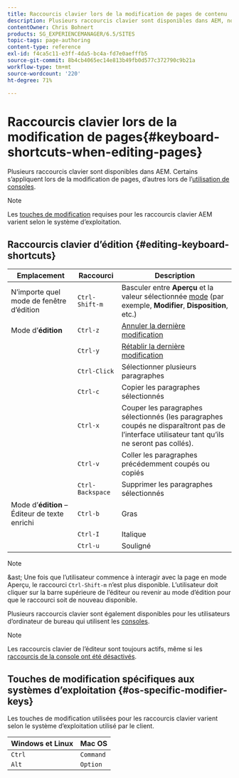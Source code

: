```yaml
---
title: Raccourcis clavier lors de la modification de pages de contenu
description: Plusieurs raccourcis clavier sont disponibles dans AEM, notamment pour la modification de pages.
contentOwner: Chris Bohnert
products: SG_EXPERIENCEMANAGER/6.5/SITES
topic-tags: page-authoring
content-type: reference
exl-id: f4ca5c11-e3ff-4da5-bc4a-fd7e0aefffb5
source-git-commit: 8b4cb4065ec14e813b49fb0d577c372790c9b21a
workflow-type: tm+mt
source-wordcount: '220'
ht-degree: 71%

---
```


# Raccourcis clavier lors de la modification de pages{#keyboard-shortcuts-when-editing-pages}

Plusieurs raccourcis clavier sont disponibles dans AEM. Certains s’appliquent lors de la modification de pages, d’autres lors de l’[utilisation de consoles](/help/sites-authoring/keyboard-shortcuts.md).

>[!NOTE]
>
>Les [touches de modification](/help/sites-authoring/page-authoring-keyboard-shortcuts.md#os-specific-modifier-keys) requises pour les raccourcis clavier AEM varient selon le système d’exploitation.

## Raccourcis clavier d’édition {#editing-keyboard-shortcuts}

| Emplacement | Raccourci | Description |
|---|---|---|
| N’importe quel mode de fenêtre d’édition | `Ctrl-Shift-m` | Basculer entre **Aperçu** et la valeur sélectionnée [mode](/help/sites-authoring/author-environment-tools.md#page-modes)</a> (par exemple, **Modifier**, **Disposition**, etc.) |
| Mode d’**édition** | `Ctrl-z` | [Annuler la dernière modification](/help/sites-authoring/editing-content.md#undoing-and-redoing-page-edits) |
|  | `Ctrl-y` | [Rétablir la dernière modification](/help/sites-authoring/editing-content.md#undoing-and-redoing-page-edits) |
|  | `Ctrl-Click` | Sélectionner plusieurs paragraphes |
|  | `Ctrl-c` | Copier les paragraphes sélectionnés |
|  | `Ctrl-x` | Couper les paragraphes sélectionnés (les paragraphes coupés ne disparaîtront pas de l’interface utilisateur tant qu’ils ne seront pas collés). |
|  | `Ctrl-v` | Coller les paragraphes précédemment coupés ou copiés |
|  | `Ctrl-Backspace` | Supprimer les paragraphes sélectionnés |
| Mode d’**édition** – Éditeur de texte enrichi | `Ctrl-b` | Gras |
|  | `Ctrl-I` | Italique |
|  | `Ctrl-u` | Souligné |

>[!NOTE]
>
>&amp;ast; Une fois que l’utilisateur commence à interagir avec la page en mode Aperçu, le raccourci `Ctrl-Shift-m` n’est plus disponible. L’utilisateur doit cliquer sur la barre supérieure de l’éditeur ou revenir au mode d’édition pour que le raccourci soit de nouveau disponible.

Plusieurs raccourcis clavier sont également disponibles pour les utilisateurs d’ordinateur de bureau qui utilisent les [consoles](/help/sites-authoring/keyboard-shortcuts.md).

>[!NOTE]
>
>Les raccourcis clavier de l’éditeur sont toujours actifs, même si les [raccourcis de la console ont été désactivés](/help/sites-authoring/keyboard-shortcuts.md#deactivating-keyboard-shortcuts).

## Touches de modification spécifiques aux systèmes d’exploitation {#os-specific-modifier-keys}

Les touches de modification utilisées pour les raccourcis clavier varient selon le système d’exploitation utilisé par le client.

| Windows et Linux | Mac OS |
|---|---|
| `Ctrl` | `Command` |
| `Alt` | `Option` |
